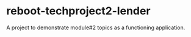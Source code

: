 # reboot-techproject2-lender
A project to demonstrate module#2 topics as a functioning application.
